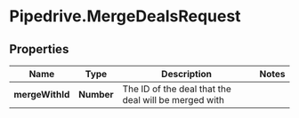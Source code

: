 # Pipedrive.MergeDealsRequest

## Properties

Name | Type | Description | Notes
------------ | ------------- | ------------- | -------------
**mergeWithId** | **Number** | The ID of the deal that the deal will be merged with | 


